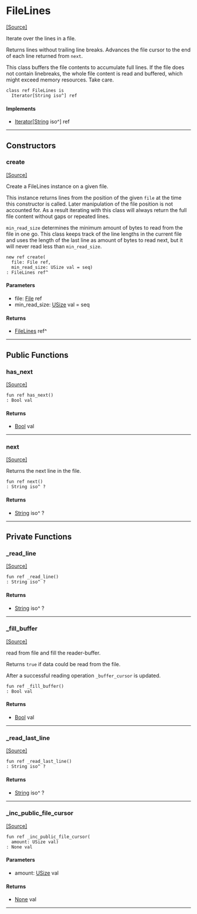 # FileLines
<span class="source-link">[[Source]](src/files/file_lines.md#L3)</span>

Iterate over the lines in a file.

Returns lines without trailing line breaks.
Advances the file cursor to the end of each line returned from `next`.

This class buffers the file contents to accumulate full lines. If the file
does not contain linebreaks, the whole file content is read and buffered, which
might exceed memory resources. Take care.


```pony
class ref FileLines is
  Iterator[String iso^] ref
```

#### Implements

* [Iterator](builtin-Iterator.md)\[[String](builtin-String.md) iso^\] ref

---

## Constructors

### create
<span class="source-link">[[Source]](src/files/file_lines.md#L24)</span>


Create a FileLines instance on a given file.

This instance returns lines from the position of the given `file`
at the time this constructor is called. Later manipulation of the file position
is not accounted for. As a result iterating with this class will always return the full
file content without gaps or repeated lines.

`min_read_size` determines the minimum amount of bytes to read from the file
in one go. This class keeps track of the line lengths in the current file
and uses the length of the last line as amount of bytes to read next, but it
will never read less than `min_read_size`.


```pony
new ref create(
  file: File ref,
  min_read_size: USize val = seq)
: FileLines ref^
```
#### Parameters

*   file: [File](files-File.md) ref
*   min_read_size: [USize](builtin-USize.md) val = seq

#### Returns

* [FileLines](files-FileLines.md) ref^

---

## Public Functions

### has_next
<span class="source-link">[[Source]](src/files/file_lines.md#L45)</span>


```pony
fun ref has_next()
: Bool val
```

#### Returns

* [Bool](builtin-Bool.md) val

---

### next
<span class="source-link">[[Source]](src/files/file_lines.md#L48)</span>


Returns the next line in the file.


```pony
fun ref next()
: String iso^ ?
```

#### Returns

* [String](builtin-String.md) iso^ ?

---

## Private Functions

### _read_line
<span class="source-link">[[Source]](src/files/file_lines.md#L71)</span>


```pony
fun ref _read_line()
: String iso^ ?
```

#### Returns

* [String](builtin-String.md) iso^ ?

---

### _fill_buffer
<span class="source-link">[[Source]](src/files/file_lines.md#L84)</span>


read from file and fill the reader-buffer.

Returns `true` if data could be read from the file.

After a successful reading operation `_buffer_cursor` is updated.


```pony
fun ref _fill_buffer()
: Bool val
```

#### Returns

* [Bool](builtin-Bool.md) val

---

### _read_last_line
<span class="source-link">[[Source]](src/files/file_lines.md#L116)</span>


```pony
fun ref _read_last_line()
: String iso^ ?
```

#### Returns

* [String](builtin-String.md) iso^ ?

---

### _inc_public_file_cursor
<span class="source-link">[[Source]](src/files/file_lines.md#L121)</span>


```pony
fun ref _inc_public_file_cursor(
  amount: USize val)
: None val
```
#### Parameters

*   amount: [USize](builtin-USize.md) val

#### Returns

* [None](builtin-None.md) val

---

